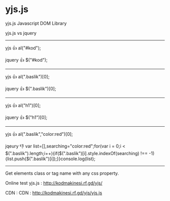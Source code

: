 # yjs.js
yjs.js Javascript DOM Library

yjs.js vs jquery
_______________________________________________
yjs 👍  al("#kod");

jquery 👍  $("#kod");

--------------------------------------------------

yjs 👍 al(".baslik")[0];

jquery 👍 $(".baslik")[0];

--------------------------------------------------

yjs 👍 al("h1")[0];

jquery 👍 $("h1")[0];

--------------------------------------------------

yjs 👍 al(".baslik","color:red")[0];

jqeury 👎 var list=[],searching="color:red";for(var i = 0;i < $(".baslik").length;i++){if($(".baslik")[i].style.indexOf(searching) !== -1){list.push($(".baslik")[i]);}}console.log(list);
________________________________________________

Get elements class or tag name with any css property.

Online test yjs.js : http://kodmakinesi.rf.gd/yjs/

CDN : <script src="http://kodmakinesi.rf.gd/yjs/yjs.js"></script>
CDN : http://kodmakinesi.rf.gd/yjs/yjs.js
